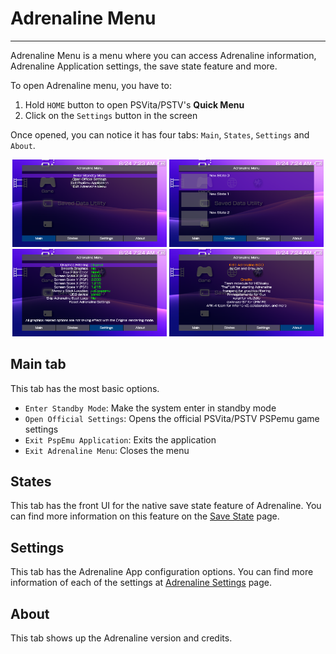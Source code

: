 # Adrenaline Menu
---

Adrenaline Menu is a menu where you can access Adrenaline information, Adrenaline Application settings, the save state feature and more.

To open Adrenaline menu, you have to:

1. Hold `HOME` button to open PSVita/PSTV's **Quick Menu**
2. Click on the `Settings` button in the screen

Once opened, you can notice it has four tabs: `Main`, `States`, `Settings` and `About`.

<p align="center">
<img src="./assets/03-epi-menu-main.png" width="49%" /> <img src="./assets/03-epi-menu-main-states.png" width="49%" />
<img src="./assets/03-epi-menu-settings.png" width="49%" /> <img src="./assets/03-epi-menu-about.png" width="49%" />
</p>

## Main tab

This tab has the most basic options.

- `Enter Standby Mode`: Make the system enter in standby mode
- `Open Official Settings`: Opens the official PSVita/PSTV PSPemu game settings
- `Exit PspEmu Application`: Exits the application
- `Exit Adrenaline Menu`: Closes the menu

## States

This tab has the front UI for the native save state feature of Adrenaline. You can find more information on this feature on the [Save State](./03-AdrenalineMenu/01-SaveState.md) page.

## Settings

This tab has the Adrenaline App configuration options. You can find more information of each of the settings at [Adrenaline Settings](./03-AdrenalineMenu/02-AdrenalineSettings.md) page.

## About

This tab shows up the Adrenaline version and credits.